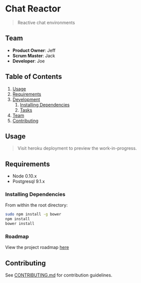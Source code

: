 # Chat Reactor

> Reactive chat environments

## Team

  - __Product Owner__: Jeff
  - __Scrum Master__: Jack
  - __Developer__: Joe

## Table of Contents

1. [Usage](#Usage)
1. [Requirements](#requirements)
1. [Development](#development)
    1. [Installing Dependencies](#installing-dependencies)
    1. [Tasks](#tasks)
1. [Team](#team)
1. [Contributing](#contributing)

## Usage

> Visit heroku deployment to preview the work-in-progress.

## Requirements

- Node 0.10.x
- Postgresql 9.1.x

### Installing Dependencies

From within the root directory:

```sh
sudo npm install -g bower
npm install
bower install
```

### Roadmap

View the project roadmap [here](LINK_TO_PROJECT_ISSUES)


## Contributing

See [CONTRIBUTING.md](CONTRIBUTING.md) for contribution guidelines.

